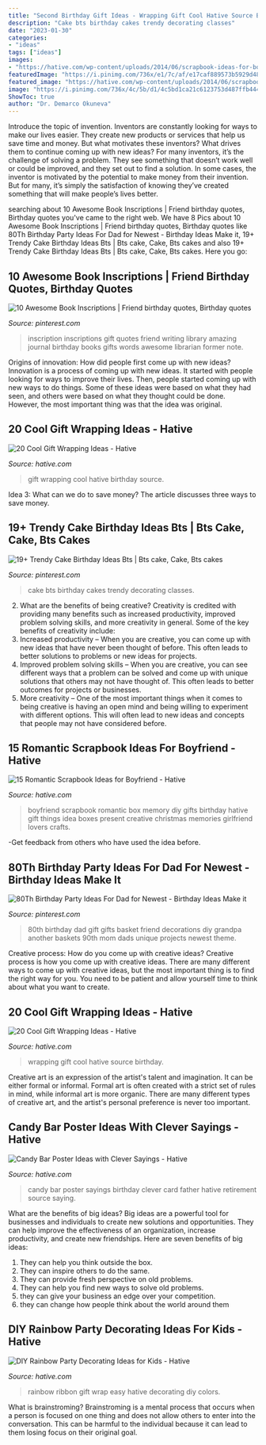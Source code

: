 ```yaml
---
title: "Second Birthday Gift Ideas - Wrapping Gift Cool Hative Source Birthday"
description: "Cake bts birthday cakes trendy decorating classes"
date: "2023-01-30"
categories:
- "ideas"
tags: ["ideas"]
images:
- "https://hative.com/wp-content/uploads/2014/06/scrapbook-ideas-for-boyfriend/14-scrapbook-ideas-for-lovers.jpg"
featuredImage: "https://i.pinimg.com/736x/e1/7c/af/e17caf889573b5929d48e6e4ec4d7d7d.jpg"
featured_image: "https://hative.com/wp-content/uploads/2014/06/scrapbook-ideas-for-boyfriend/14-scrapbook-ideas-for-lovers.jpg"
image: "https://i.pinimg.com/736x/4c/5b/d1/4c5bd1ca21c6123753d487ffb4442d37.jpg"
ShowToc: true
author: "Dr. Demarco Okuneva"
---
```



Introduce the topic of invention.
Inventors are constantly looking for ways to make our lives easier. They create new products or services that help us save time and money. But what motivates these inventors? What drives them to continue coming up with new ideas?
For many inventors, it’s the challenge of solving a problem. They see something that doesn’t work well or could be improved, and they set out to find a solution. In some cases, the inventor is motivated by the potential to make money from their invention. But for many, it’s simply the satisfaction of knowing they’ve created something that will make people’s lives better.

	

		
searching about 10 Awesome Book Inscriptions | Friend birthday quotes, Birthday quotes you've came to the right web. We have 8 Pics about 10 Awesome Book Inscriptions | Friend birthday quotes, Birthday quotes like 80Th Birthday Party Ideas For Dad for Newest - Birthday Ideas Make it, 19+ Trendy Cake Birthday Ideas Bts | Bts cake, Cake, Bts cakes and also 19+ Trendy Cake Birthday Ideas Bts | Bts cake, Cake, Bts cakes. Here you go:
		
    
## 10 Awesome Book Inscriptions | Friend Birthday Quotes, Birthday Quotes

<img loading=lazy src="https://i.pinimg.com/736x/0e/d3/69/0ed3690c91b0eb66e93140f5dcce3cec--menu.jpg" onerror="this.onerror=null;this.src='https://tse3.mm.bing.net/th?id=OIP.wY1xkrnk8vR1m4N3Qg05IAHaJ4&amp;pid=15.1';" alt="10 Awesome Book Inscriptions | Friend birthday quotes, Birthday quotes">

_Source: pinterest.com_

>inscription inscriptions gift quotes friend writing library amazing journal birthday books gifts words awesome librarian former note. 

	

Origins of innovation: How did people first come up with new ideas?
Innovation is a process of coming up with new ideas. It started with people looking for ways to improve their lives. Then, people started coming up with new ways to do things. Some of these ideas were based on what they had seen, and others were based on what they thought could be done. However, the most important thing was that the idea was original.

    
## 20 Cool Gift Wrapping Ideas - Hative

<img loading=lazy src="http://hative.com/wp-content/uploads/2014/10/gift-wrapping-ideas/2-cool-gift-wrapping-ideas.jpg" onerror="this.onerror=null;this.src='https://tse3.mm.bing.net/th?id=OIP.iX8UAdzo3q4mvijwzBCFEwHaKX&amp;pid=15.1';" alt="20 Cool Gift Wrapping Ideas - Hative">

_Source: hative.com_

>gift wrapping cool hative birthday source. 

	

Idea 3: What can we do to save money?
The article discusses three ways to save money.

    
## 19+ Trendy Cake Birthday Ideas Bts | Bts Cake, Cake, Bts Cakes

<img loading=lazy src="https://i.pinimg.com/736x/4c/5b/d1/4c5bd1ca21c6123753d487ffb4442d37.jpg" onerror="this.onerror=null;this.src='https://tse2.mm.bing.net/th?id=OIP.8W4gbEuUdn0YIxQ3Dhz7YgAAAA&amp;pid=15.1';" alt="19+ Trendy Cake Birthday Ideas Bts | Bts cake, Cake, Bts cakes">

_Source: pinterest.com_

>cake bts birthday cakes trendy decorating classes. 

	

2. What are the benefits of being creative?
Creativity is credited with providing many benefits such as increased productivity, improved problem solving skills, and more creativity in general. Some of the key benefits of creativity include: 
1. Increased productivity – When you are creative, you can come up with new ideas that have never been thought of before. This often leads to better solutions to problems or new ideas for projects. 
2. Improved problem solving skills – When you are creative, you can see different ways that a problem can be solved and come up with unique solutions that others may not have thought of. This often leads to better outcomes for projects or businesses. 
3. More creativity – One of the most important things when it comes to being creative is having an open mind and being willing to experiment with different options. This will often lead to new ideas and concepts that people may not have considered before.

    
## 15 Romantic Scrapbook Ideas For Boyfriend - Hative

<img loading=lazy src="https://hative.com/wp-content/uploads/2014/06/scrapbook-ideas-for-boyfriend/14-scrapbook-ideas-for-lovers.jpg" onerror="this.onerror=null;this.src='https://tse3.mm.bing.net/th?id=OIP.7yqCcXCTzDaVwZay9thIkAHaJ4&amp;pid=15.1';" alt="15 Romantic Scrapbook Ideas for Boyfriend - Hative">

_Source: hative.com_

>boyfriend scrapbook romantic box memory diy gifts birthday hative gift things idea boxes present creative christmas memories girlfriend lovers crafts. 

	

-Get feedback from others who have used the idea before.

    
## 80Th Birthday Party Ideas For Dad For Newest - Birthday Ideas Make It

<img loading=lazy src="https://i.pinimg.com/736x/e1/7c/af/e17caf889573b5929d48e6e4ec4d7d7d.jpg" onerror="this.onerror=null;this.src='https://tse2.mm.bing.net/th?id=OIP.Ob_pmDcQrwWBc4gZsZ6qMgHaNI&amp;pid=15.1';" alt="80Th Birthday Party Ideas For Dad for Newest - Birthday Ideas Make it">

_Source: pinterest.com_

>80th birthday dad gift gifts basket friend decorations diy grandpa another baskets 90th mom dads unique projects newest theme. 

	

Creative process: How do you come up with creative ideas?
Creative process is how you come up with creative ideas. There are many different ways to come up with creative ideas, but the most important thing is to find the right way for you. You need to be patient and allow yourself time to think about what you want to create.

    
## 20 Cool Gift Wrapping Ideas - Hative

<img loading=lazy src="https://hative.com/wp-content/uploads/2014/10/gift-wrapping-ideas/4-cool-gift-wrapping-ideas.jpg" onerror="this.onerror=null;this.src='https://tse4.mm.bing.net/th?id=OIP.DM290G5GGwFg2ZJmXLjxnAHaLH&amp;pid=15.1';" alt="20 Cool Gift Wrapping Ideas - Hative">

_Source: hative.com_

>wrapping gift cool hative source birthday. 

	

Creative art is an expression of the artist's talent and imagination. It can be either formal or informal. Formal art is often created with a strict set of rules in mind, while informal art is more organic. There are many different types of creative art, and the artist's personal preference is never too important.

    
## Candy Bar Poster Ideas With Clever Sayings - Hative

<img loading=lazy src="https://hative.com/wp-content/uploads/2015/01/candy-bar-sayings/12-candy-bar-saying-ideas.jpg" onerror="this.onerror=null;this.src='https://tse3.mm.bing.net/th?id=OIP.xXtAGYzQS3vZBkdTWtcs0wHaJ4&amp;pid=15.1';" alt="Candy Bar Poster Ideas with Clever Sayings - Hative">

_Source: hative.com_

>candy bar poster sayings birthday clever card father hative retirement source saying. 

	

What are the benefits of big ideas?
Big ideas are a powerful tool for businesses and individuals to create new solutions and opportunities. They can help improve the effectiveness of an organization, increase productivity, and create new friendships. Here are seven benefits of big ideas:
1. They can help you think outside the box.
2. They can inspire others to do the same.
3. They can provide fresh perspective on old problems.
4. They can help you find new ways to solve old problems.
5. they can give your business an edge over your competition.
6. they can change how people think about the world around them     
    
## DIY Rainbow Party Decorating Ideas For Kids - Hative

<img loading=lazy src="https://hative.com/wp-content/uploads/2014/11/diy-rainbow-party-decorating-ideas/13-easy-rainbow-ribbon-gift-wrap.jpg" onerror="this.onerror=null;this.src='https://tse1.mm.bing.net/th?id=OIP.Jh9i7jdrY48ydNu8rUeegQHaLG&amp;pid=15.1';" alt="DIY Rainbow Party Decorating Ideas for Kids - Hative">

_Source: hative.com_

>rainbow ribbon gift wrap easy hative decorating diy colors. 

	

What is brainstroming? Brainstroming is a mental process that occurs when a person is focused on one thing and does not allow others to enter into the conversation. This can be harmful to the individual because it can lead to them losing focus on their original goal.

